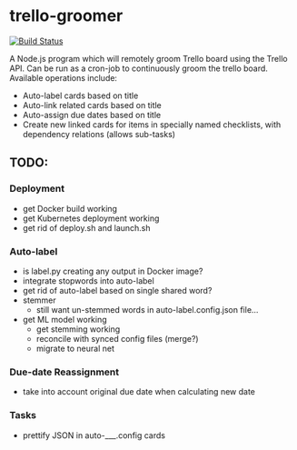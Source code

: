 # trello-groomer

[![Build Status](https://travis-ci.com/sth144/trello-groomer.svg?branch=master)](https://travis-ci.com/sth144/trello-groomer)

A Node.js program which will remotely groom Trello board using the Trello API. Can be run as a cron-job to continuously groom the trello board. Available operations include:

- Auto-label cards based on title
- Auto-link related cards based on title
- Auto-assign due dates based on title
- Create new linked cards for items in specially named checklists, with dependency relations (allows sub-tasks)

## TODO:

### Deployment

- get Docker build working
- get Kubernetes deployment working
- get rid of deploy.sh and launch.sh

### Auto-label

- is label.py creating any output in Docker image?
- integrate stopwords into auto-label
- get rid of auto-label based on single shared word?
- stemmer
  - still want un-stemmed words in auto-label.config.json file...
- get ML model working
  - get stemming working
  - reconcile with synced config files (merge?)
  - migrate to neural net

### Due-date Reassignment

- take into account original due date when calculating new date

### Tasks

- prettify JSON in auto-\_\_\_.config cards
